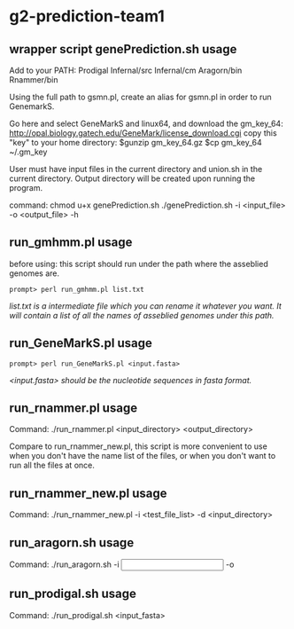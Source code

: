 # g2-prediction-team1

## wrapper script genePrediction.sh usage
Add to your PATH:
Prodigal
Infernal/src
Infernal/cm
Aragorn/bin
Rnammer/bin

Using the full path to gsmn.pl, create an alias for gsmn.pl in order to run GenemarkS.

Go here and select GeneMarkS and linux64, and download the gm_key_64: http://opal.biology.gatech.edu/GeneMark/license_download.cgi
copy this "key" to your home directory: 
$gunzip gm_key_64.gz
$cp gm_key_64 ~/.gm_key

User must have input files in the current directory and union.sh in the current directory. Output directory will be created upon running the program.

command:
chmod u+x genePrediction.sh
./genePrediction.sh -i <input_file> -o <output_file> -h <help>


## run_gmhmm.pl usage
before using:
this script should run under the path where the asseblied genomes are.

`prompt> perl run_gmhmm.pl list.txt`

*list.txt is a intermediate file which you can rename it whatever you want. It will contain a list of all the names of asseblied genomes under this path.*

## run_GeneMarkS.pl usage
`prompt> perl run_GeneMarkS.pl <input.fasta>`

*<input.fasta> should be the nucleotide sequences in fasta format.*

## run_rnammer.pl usage
Command:
./run_rnammer.pl <input_directory> <output_directory> <number of input files you want to run>

Compare to run_rnammer_new.pl, this script is more convenient to use when you don't have the name list of the files, or when you don't want to run all the files at once.

## run_rnammer_new.pl usage
Command:
./run_rnammer_new.pl -i <test_file_list> -d <input_directory>

## run_aragorn.sh usage
Command:
./run_aragorn.sh -i <input directory> -o <output directory>

## run_prodigal.sh usage
Command:
./run_prodigal.sh <input_fasta>

